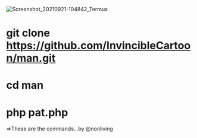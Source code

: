 ![Screenshot_20210921-104842_Termux](https://user-images.githubusercontent.com/82299684/134169185-319adf98-445f-4e53-bac6-ee76b1328afc.jpg)
# git clone https://github.com/InvincibleCartoon/man.git
# cd man
# php pat.php


=>These are the commands...by @nonliving
